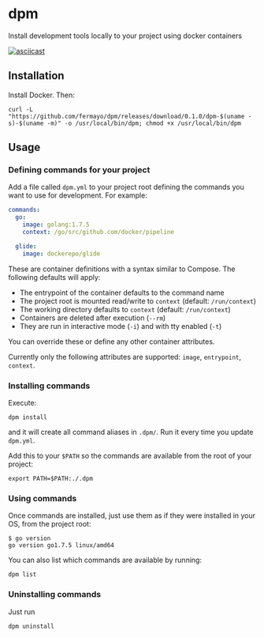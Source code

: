# dpm

Install development tools locally to your project using docker containers

[![asciicast](https://asciinema.org/a/bv6xscj0n89beqq3ncwch24u9.png)](https://asciinema.org/a/bv6xscj0n89beqq3ncwch24u9)


## Installation

Install Docker. Then:

    curl -L "https://github.com/fermayo/dpm/releases/download/0.1.0/dpm-$(uname -s)-$(uname -m)" -o /usr/local/bin/dpm; chmod +x /usr/local/bin/dpm


## Usage

### Defining commands for your project

Add a file called `dpm.yml` to your project root defining the commands you want to use for development. For example:

```yaml
commands:
  go:
    image: golang:1.7.5
    context: /go/src/github.com/docker/pipeline

  glide:
    image: dockerepo/glide
```

These are container definitions with a syntax similar to Compose. The following defaults will apply:
* The entrypoint of the container defaults to the command name
* The project root is mounted read/write to `context` (default: `/run/context`)
* The working directory defaults to `context` (default: `/run/context`)
* Containers are deleted after execution (`--rm`)
* They are run in interactive mode (`-i`) and with tty enabled (`-t`)

You can override these or define any other container attributes.

Currently only the following attributes are supported: `image`, `entrypoint`, `context`.

### Installing commands

Execute:

    dpm install
    
and it will create all command aliases in `.dpm/`. Run it every time you update `dpm.yml`.

Add this to your `$PATH` so the commands are available from the root of your project:

    export PATH=$PATH:./.dpm


### Using commands

Once commands are installed, just use them as if they were installed in your OS, from the project root:

    $ go version
    go version go1.7.5 linux/amd64

You can also list which commands are available by running:

    dpm list


### Uninstalling commands

Just run

    dpm uninstall
